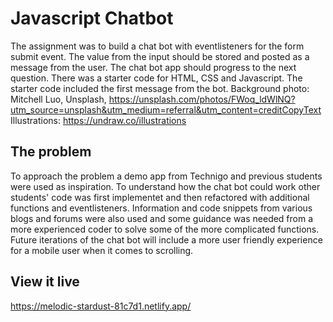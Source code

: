 # Javascript Chatbot
The assignment was to build a chat bot with eventlisteners for the form submit event. The value from the input should be stored and posted as a message from the user. The chat bot app should progress to the next question.  There was a starter code for HTML, CSS and Javascript. The starter code included the first message from the bot. 
Background photo: Mitchell Luo, Unsplash, https://unsplash.com/photos/FWoq_ldWlNQ?utm_source=unsplash&utm_medium=referral&utm_content=creditCopyText
Illustrations: https://undraw.co/illustrations
  

## The problem
To approach the problem a demo app from Technigo and previous students were used as inspiration. To understand how the chat bot could work other students' code was first implementet and then refactored with additional functions and eventlisteners. Information and code snippets from various blogs and forums were also used and some guidance was needed from a more experienced coder to solve some of the more complicated functions. Future iterations of the chat bot will include a more user friendly experience for a mobile user when it comes to scrolling. 

## View it live
https://melodic-stardust-81c7d1.netlify.app/
